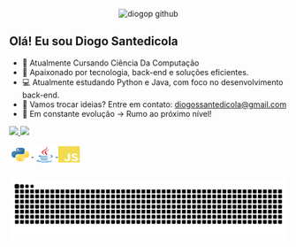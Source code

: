 
<p align="center">
  <img src="https://github.com/user-attachments/assets/683e9c25-ff43-4e06-8be1-df717d361784" alt="diogop github" style="max-width: 100%; height: auto; object-fit: cover;">
</p>


## Olá! Eu sou Diogo Santedicola

- 🔭 Atualmente Cursando Ciência Da Computação
- 📌 Apaixonado por tecnologia, back-end e soluções eficientes.
- 💻 Atualmente estudando Python e Java, com foco no desenvolvimento back-end.
- 📩 Vamos trocar ideias? Entre em contato: diogossantedicola@gmail.com
- 🌱 Em constante evolução → Rumo ao próximo nível!


<div>
  <a href="https//:github.com/DiogoSantedicola">
  <img height= "180em" src= "https://github-readme-stats.vercel.app/api?username=DiogoSantedicola&theme=midnight-purple&show_icons=true"/>
  <img height="180em" src="https://github-readme-stats.vercel.app/api/top-langs/?username=DiogoSantedicola&layout=compact&langs_count=6&theme=midnight-purple"/>  
</div>

 <div style="display: inline_block"><br>
   <img align="center" alt="Diogo-Python" height="30" width="40" src="https://raw.githubusercontent.com/devicons/devicon/master/icons/python/python-original.svg">
   <img align="center" alt="Diogo-Csharp" height="30" width="40" src="https://raw.githubusercontent.com/devicons/devicon/master/icons/java/java-original.svg">
   <img align="center" alt="Diogo-J" height="30" width="40" src="https://raw.githubusercontent.com/devicons/devicon/master/icons/javascript/javascript-plain.svg">
   
   ##
<picture align="center">
  <source media="(prefers-color-scheme: dark)" srcset="https://raw.githubusercontent.com/DiogoSantedicola/DiogoSantedicola/output/github-contribution-grid-snake-dark.svg">
  <source media="(prefers-color-scheme: light)" srcset="https://raw.githubusercontent.com/DiogoSantedicola/DiogoSantedicola/output/github-contribution-grid-snake-dark.svg">
  <img align="center" alt="github contribution grid snake animation" src="https://raw.githubusercontent.com/DiogoSantedicola/DiogoSantedicola/output/github-contribution-grid-snake.svg">
</picture>
